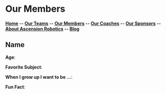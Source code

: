 # Our Members


#### [Home](../index.md) -- [Our Teams](../teams/README.md) -- [Our Members](../members/README.md) -- [Our Coaches](../coaches/README.md) -- [Our Sponsors](../sponsors/README.md) -- [About Ascension Robotics](../about.md) -- [Blog](../blog/README.md)


## Name

**Age**:

**Favorite Subject**:

**When I grow up I want to be ...**:

**Fun Fact**:
